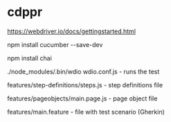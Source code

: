 # cdppr

https://webdriver.io/docs/gettingstarted.html

npm install cucumber --save-dev

npm install chai

./node_modules/.bin/wdio wdio.conf.js - runs the test

features/step-definitions/steps.js - step definitions file

features/pageobjects/main.page.js - page object file

features/main.feature - file with test scenario (Gherkin)
